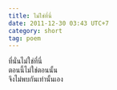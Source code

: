 ```yaml
---
title: ไม่ใช่ที่นี่
date: 2011-12-30 03:43 UTC+7
category: short
tag: poem
---
```


ที่นั่นไม่ใช่ที่นี่  
ตอนนี้ไม่ใช่ตอนนั้น  
จึงไม่พบกันเท่านั้นเอง  
